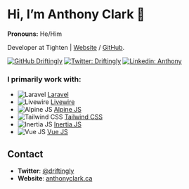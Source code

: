 # Hi, I’m Anthony Clark 👋

**Pronouns:** He/Him

Developer at Tighten | [Website](https://tighten.co/) / [GitHub](https://github.com/tighten).

[![GitHub Driftingly](https://img.shields.io/github/followers/driftingly?label=follow&style=social)](https://github.com/driftingly)
[![Twitter: Driftingly](https://img.shields.io/twitter/follow/driftingly?style=social)](https://twitter.com/driftingly)
[![Linkedin: Anthony](https://img.shields.io/badge/-destructible-blue?style=flat-square&logo=Linkedin&logoColor=white&link=https://www.linkedin.com/in/destructible/)](https://www.linkedin.com/in/destructible/)

### I primarily work with:

- ![Laravel](https://avatars.githubusercontent.com/u/958072?s=20&v=4) [Laravel](https://github.com/laravel)
- ![Livewire](https://avatars.githubusercontent.com/u/51960834?s=20&v=4) [Livewire](https://github.com/livewire)
- ![Alpine JS](https://avatars.githubusercontent.com/u/59030169?s=20&v=4) [Alpine JS](https://github.com/alpinejs)
- ![Tailwind CSS](https://avatars.githubusercontent.com/u/67109815?s=20&v=4) [Tailwind CSS](https://github.com/tailwindlabs)
- ![Inertia JS](https://avatars.githubusercontent.com/u/47703742?s=20&v=4) [Inertia JS](https://github.com/inertiajs)
- ![Vue JS](https://avatars.githubusercontent.com/u/6128107?s=20&v=4) [Vue JS](https://github.com/vuejs)

## Contact

- **Twitter**: [@driftingly](https://twitter.com/driftingly)
- **Website**: [anthonyclark.ca](https://anthonyclark.ca)
